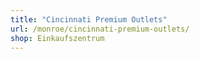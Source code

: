 ```yaml
---
title: "Cincinnati Premium Outlets"
url: /monroe/cincinnati-premium-outlets/
shop: Einkaufszentrum
---
```

